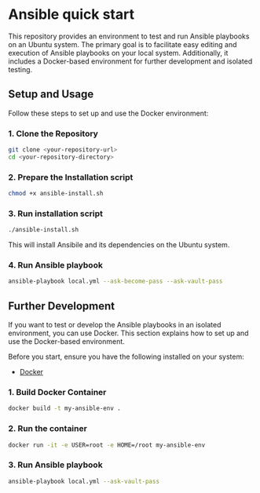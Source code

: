 # Ansible quick start

This repository provides an environment to test and run Ansible playbooks on an Ubuntu system. The primary goal is to facilitate easy editing and execution of Ansible playbooks on your local system. Additionally, it includes a Docker-based environment for further development and isolated testing.

## Setup and Usage

Follow these steps to set up and use the Docker environment:

### 1. Clone the Repository

```bash
git clone <your-repository-url>
cd <your-repository-directory>
```
### 2. Prepare the Installation script

```bash
chmod +x ansible-install.sh
```

### 3. Run installation script

```bash
./ansible-install.sh
```
This will install Ansibile and its dependencies on the Ubuntu system.


### 4. Run Ansible playbook

```bash
ansible-playbook local.yml --ask-become-pass --ask-vault-pass
```

## Further Development 

If you want to test or develop the Ansible playbooks in an isolated environment, you can use Docker. This section explains how to set up and use the Docker-based environment.

Before you start, ensure you have the following installed on your system:

- [Docker](https://docs.docker.com/get-docker/)

### 1. Build Docker Container

```bash
docker build -t my-ansible-env .
```

### 2. Run the container

```bash
docker run -it -e USER=root -e HOME=/root my-ansible-env
```

### 3. Run Ansible playbook

```bash
ansible-playbook local.yml --ask-vault-pass
```
